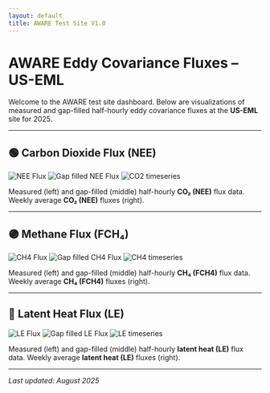 ```yaml
---
layout: default
title: AWARE Test Site V1.0
---
```


# AWARE Eddy Covariance Fluxes – US-EML

Welcome to the AWARE test site dashboard. Below are visualizations of measured and gap-filled half-hourly eddy covariance fluxes at the **US-EML** site for 2025.

---

## 🟢 Carbon Dioxide Flux (NEE)

<div class="image-pair">
  <img src="/US-EML_24-25_FP_NEE.png" alt="NEE Flux" />
  <img src="/US-EML_24-25_FP_NEE_U50_f.png" alt="Gap filled NEE Flux" />
  <img src="/NEE_daily_timeseries.png" alt="CO2 timeseries" />
</div>

Measured (left) and gap-filled (middle) half-hourly **CO₂ (NEE)** flux data. Weekly average **CO₂ (NEE)** fluxes (right).

---

## 🟣 Methane Flux (FCH₄)

<div class="image-pair">
  <img src="/US-EML_24-25_FP_FCH4.png" alt="CH4 Flux" />
  <img src="/US-EML_24-25_FP_FCH4_U50_f.png" alt="Gap filled CH4 Flux" />
    <img src="/FCH4_daily_timeseries.png" alt="CH4 timeseries" />
</div>

Measured (left) and gap-filled (middle) half-hourly **CH₄ (FCH4)** flux data. Weekly average **CH₄ (FCH4)** fluxes (right).

---

## 🔵 Latent Heat Flux (LE)

<div class="image-pair">
  <img src="/US-EML_24-25_FP_LE.png" alt="LE Flux" />
  <img src="/US-EML_24-25_FP_LE_U50_f.png" alt="Gap filled LE Flux" />
  <img src="/LE_daily_timeseries.png" alt="LE timeseries" />
</div>

Measured (left) and gap-filled (middle) half-hourly **latent heat (LE)** flux data. Weekly average **latent heat (LE)** fluxes (right).

---

_Last updated: August 2025_
